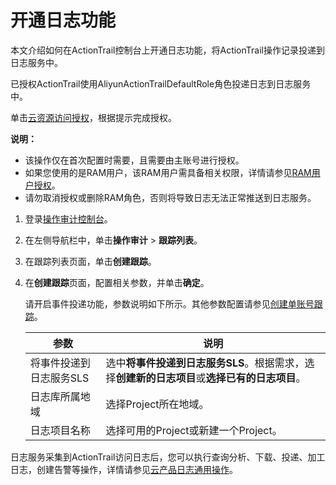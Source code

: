 # 开通日志功能

本文介绍如何在ActionTrail控制台上开通日志功能，将ActionTrail操作记录投递到日志服务中。

已授权ActionTrail使用AliyunActionTrailDefaultRole角色投递日志到日志服务中。

单击[云资源访问授权](https://ram.console.aliyun.com/#/role/authorize?request=%7B%22Requests%22:%7B%22request1%22:%7B%22RoleName%22:%22AliyunActionTrailDefaultRole%22,%22TemplateId%22:%22DefaultRole%22%7D%7D,%22ReturnUrl%22:%22https:%2F%2Factiontrail.console.aliyun.com%2Fcn-hangzhou%2Fevent-list%3Faccounttraceid%3D1c54b57f6641430aa281cfc2d62cf398upoo%22,%22Service%22:%22ActionTrail%22%7D)，根据提示完成授权。

**说明：**

-   该操作仅在首次配置时需要，且需要由主账号进行授权。
-   如果您使用的是RAM用户，该RAM用户需具备相关权限，详情请参见[RAM用户授权](/cn.zh-CN/数据采集/云产品日志采集/云产品日志通用操作.md)。
-   请勿取消授权或删除RAM角色，否则将导致日志无法正常推送到日志服务。

1.  登录[操作审计控制台](https://actiontrail.console.aliyun.com/)。

2.  在左侧导航栏中，单击**操作审计** \> **跟踪列表**。

3.  在跟踪列表页面，单击**创建跟踪**。

4.  在**创建跟踪**页面，配置相关参数，并单击**确定**。

    请开启事件投递功能，参数说明如下所示。其他参数配置请参见[创建单账号跟踪](/cn.zh-CN/管理单账号跟踪/创建单账号跟踪.md)。

    |参数|说明|
    |--|--|
    |将事件投递到日志服务SLS|选中**将事件投递到日志服务SLS**。根据需求，选择**创建新的日志项目**或**选择已有的日志项目**。 |
    |日志库所属地域|选择Project所在地域。|
    |日志项目名称|选择可用的Project或新建一个Project。|


日志服务采集到ActionTrail访问日志后，您可以执行查询分析、下载、投递、加工日志，创建告警等操作，详情请参见[云产品日志通用操作](/cn.zh-CN/数据采集/云产品日志采集/云产品日志通用操作.md)。

